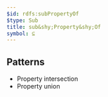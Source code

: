 ```yaml
---
$id: rdfs:subPropertyOf
$type: Sub
title: sub&shy;Property&shy;Of
symbol: ⊆
---
```


## Patterns

- Property intersection
- Property union
